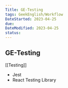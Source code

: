 ```yaml
---
Title: GE-Testing
tags: GeekEnglish/Workflow
DateStarted: 2023-04-25
due:
DateModified: 2023-04-25
status:
---
```


## GE-Testing

[[Testing]]

- Jest
- React Testing Library
